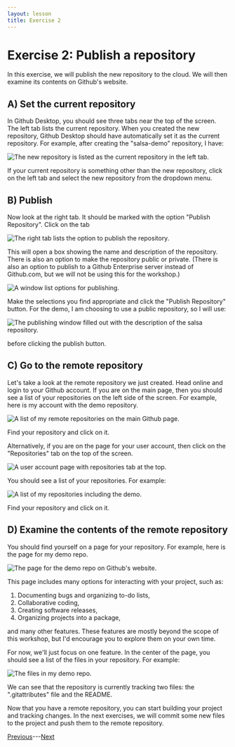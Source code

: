 ```yaml
---
layout: lesson
title: Exercise 2
---
```


# Exercise 2: Publish a repository

In this exercise, we will publish the new repository to the cloud. We will then examine its contents on Github's website.

## A) Set the current repository

In Github Desktop, you should see three tabs near the top of the screen. The left tab lists the current repository. When you created the new repository, Github Desktop should have automatically set it as the current repository. For example, after creating the "salsa-demo" repository, I have:

![The new repository is listed as the current repository in the left tab.](..\assets\images\E2\left-tab.png)

If your current repository is something other than the new repository, click on the left tab and select the new repository from the dropdown menu.

## B) Publish

Now look at the right tab. It should be marked with the option "Publish Repository". Click on the tab

![The right tab lists the option to publish the repository.](..\assets\images\E2\right-tab.png)

This will open a box showing the name and description of the repository. There is also an option to make the repository public or private. (There is also an option to publish to a Github Enterprise server instead of Github.com, but we will not be using this for the workshop.)

![A window list options for publishing.](..\assets\images\E2\publish.png)

Make the selections you find appropriate and click the "Publish Repository" button. For the demo, I am choosing to use a public repository, so I will use:

![The publishing window filled out with the description of the salsa repository.](..\assets\images\E2\publish-demo.png)

before clicking the publish button.

## C) Go to the remote repository

Let's take a look at the remote repository we just created. Head online and login to your Github account. If you are on the main page, then you should see a list of your repositories on the left side of the screen. For example, here is my account with the demo repository.

![A list of my remote repositories on the main Github page.](..\assets\images\E2\main-page.png)

Find your repository and click on it.

Alternatively, if you are on the page for your user account, then click on the "Repositories" tab on the top of the screen.

![A user account page with repositories tab at the top.](..\assets\images\E2\user-page.png)

You should see a list of your repositories. For example:

![A list of my repositories including the demo.](..\assets\images\E2\user-repos.png)

Find your repository and click on it.

## D) Examine the contents of the remote repository

You should find yourself on a page for your repository. For example, here is the page for my demo repo.

![The page for the demo repo on Github's website.](..\assets\images\E2\demo-repo.png)

This page includes many options for interacting with your project, such as:
1. Documenting bugs and organizing to-do lists,
2. Collaborative coding,
3. Creating software releases,
4. Organizing projects into a package,

and many other features. These features are mostly beyond the scope of this workshop, but I'd encourage you to explore them on your own time.

For now, we'll just focus on one feature. In the center of the page, you should see a list of the files in your repository. For example:

![The files in my demo repo.](..\assets\images\E2\repo-code.png)

We can see that the repository is currently tracking two files: the ".gitattributes" file and the README.

Now that you have a remote repository, you can start building your project and tracking changes. In the next exercises, we will commit some new files to the project and push them to the remote repository.

[Previous](exercise-1)---[Next](exercise-3)
